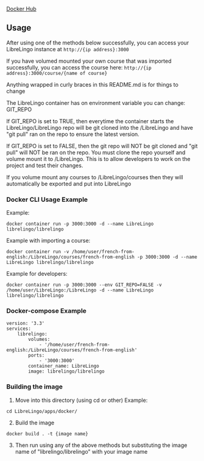 [Docker Hub](https://hub.docker.com/r/librelingo/librelingo)
## Usage
After using one of the methods below successfully, you can access your LibreLingo instance at ```http://{ip address}:3000```

If you have volumed mounted your own course that was imported successfully, you can access the course here: ```http://{ip address}:3000/course/{name of course}```

Anything wrapped in curly braces in this README.md is for things to change

The LibreLingo container has on environment variable you can change: GIT_REPO

If GIT_REPO is set to TRUE, then everytime the container starts the LibreLingo/LibreLingo repo will be git cloned into the /LibreLingo and have "git pull" ran on the repo to ensure the latest version.

If GIT_REPO is set to FALSE, then the git repo will NOT be git cloned and "git pull" will NOT be ran on the repo. You must clone the repo yourself and volume mount it to /LibreLingo. This is to allow developers to work on the project and test their changes.

If you volume mount any courses to /LibreLingo/courses then they will automatically be exported and put into LibreLingo
### Docker CLI Usage Example
Example:
```
docker container run -p 3000:3000 -d --name LibreLingo librelingo/librelingo
```
Example with importing a course:
```
docker container run -v /home/user/french-from-english:/LibreLingo/courses/french-from-english -p 3000:3000 -d --name LibreLingo librelingo/librelingo
```
Example for developers:
```
docker container run -p 3000:3000 --env GIT_REPO=FALSE -v /home/user/LibreLingo:/LibreLingo -d --name LibreLingo librelingo/librelingo
```
### Docker-compose Example
```
version: '3.3'
services:
    librelingo:
        volumes:
            - '/home/user/french-from-english:/LibreLingo/courses/french-from-english'
        ports:
            - '3000:3000'
        container_name: LibreLingo
        image: librelingo/librelingo
```
### Building the image
1. Move into this directory (using cd or other) 
Example:
```
cd LibreLingo/apps/docker/
```
2. Build the image
```
docker build . -t {image name}
```
3. Then run using any of the above methods but substituting the image name of "librelingo/librelingo" with your image name

